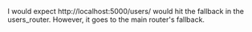 I would expect http://localhost:5000/users/ would hit the fallback in the users_router. However, it goes to the main router's fallback.